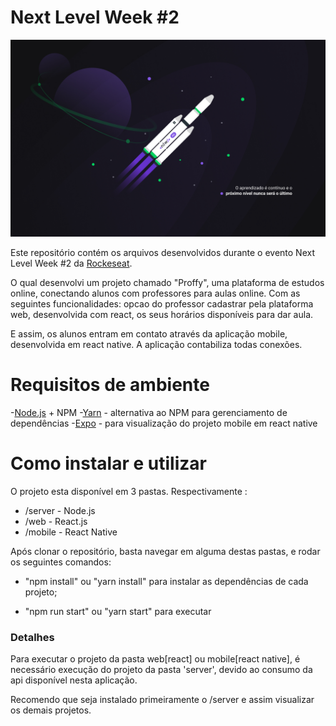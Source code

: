 # Next Level Week #2

![screenshot](assets/img.jpg)

Este repositório contém os arquivos desenvolvidos durante o evento Next Level Week #2 da [Rockeseat](https://rocketseat.com.br/).

O qual desenvolvi um projeto chamado "Proffy", uma plataforma de estudos online, conectando alunos com professores para aulas online. Com as seguintes funcionalidades: opcao do professor cadastrar pela plataforma web, desenvolvida com react, os seus horários disponíveis para dar aula.

E assim, os alunos entram em contato através da aplicação mobile, desenvolvida em react native. A aplicação contabiliza todas conexões.

# Requisitos de ambiente

-[Node.js](https://nodejs.org/) + NPM -[Yarn](https://yarnpkg.com/) - alternativa ao NPM para gerenciamento de dependências -[Expo](https://yarnpkg.com/) - para visualização do projeto mobile em react native

# Como instalar e utilizar

O projeto esta disponível em 3 pastas. Respectivamente :

<ul>
  <li>/server - Node.js</li>
  <li>/web - React.js</li>
  <li>/mobile - React Native</li>
</ul>

Após clonar o repositório, basta navegar em alguma destas pastas, e rodar os seguintes comandos:

- "npm install" ou "yarn install" para instalar as dependências de cada projeto;

- "npm run start" ou "yarn start" para executar

### Detalhes

Para executar o projeto da pasta web[react] ou mobile[react native], é necessário execução do projeto da pasta 'server', devido ao consumo da api disponível nesta aplicação.

Recomendo que seja instalado primeiramente o /server e assim visualizar os demais projetos.
